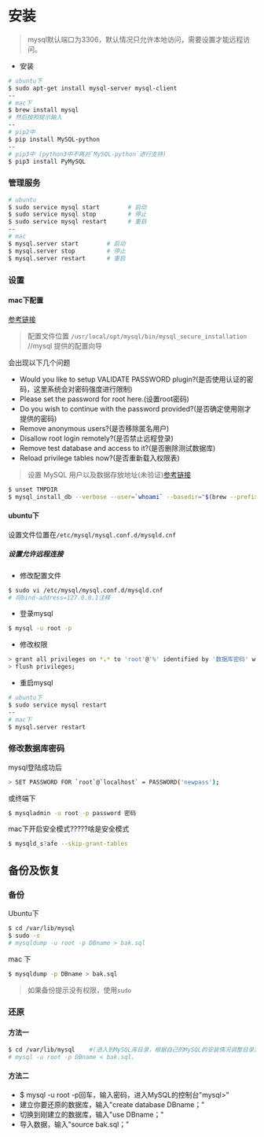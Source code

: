 # 安装

> mysql默认端口为3306，默认情况只允许本地访问，需要设置才能远程访问。

- 安装
```bash
# ubuntu下
$ sudo apt-get install mysql-server mysql-client
--
# mac下
$ brew install mysql
# 然后按照提示输入
--
# pip2中
$ pip install MySQL-python
--
# pip3中 (python3中不再对`MySQL-python`进行支持)
$ pip3 install PyMySQL
```

### 管理服务
```bash
# ubuntu
$ sudo service mysql start        # 启动
$ sudo service mysql stop         # 停止
$ sudo service mysql restart      # 重启
--
# mac
$ mysql.server start        # 启动
$ mysql.server stop         # 停止
$ mysql.server restart      # 重启
```

### 设置

#### mac下配置
[参考链接](https://segmentfault.com/q/1010000000475470)
> 配置文件位置 `/usr/local/opt/mysql/bin/mysql_secure_installation` //mysql 提供的配置向导

会出现以下几个问题
- Would you like to setup VALIDATE PASSWORD plugin?(是否使用认证的密码，这里系统会对密码强度进行限制)
- Please set the password for root here.(设置root密码)
- Do you wish to continue with the password provided?(是否确定使用刚才提供的密码)
- Remove anonymous users?(是否移除匿名用户)
- Disallow root login remotely?(是否禁止远程登录)
- Remove test database and access to it?(是否删除测试数据库)
- Reload privilege tables now?(是否重新载入权限表)

> 设置 MySQL 用户以及数据存放地址(未验证)[参考链接](http://blog.csdn.net/wdsdsdsds/article/details/51983453)
```bash
$ unset TMPDIR
$ mysql_install_db --verbose --user=`whoami` --basedir="$(brew --prefix mysql)" --datadir=/usr/local/var/mysql --tmpdir=/tmp
```
 
#### ubuntu下
设置文件位置在`/etc/mysql/mysql.conf.d/mysqld.cnf`

##### 设置允许远程连接
- 修改配置文件
```bash
$ sudo vi /etc/mysql/mysql.conf.d/mysqld.cnf
# 将bind-address=127.0.0.1注释
```

- 登录mysql
```bash
$ mysql -u root -p
```

- 修改权限
```bash
> grant all privileges on *.* to 'root'@'%' identified by '数据库密码' with grant option;   # 其中'mysql'为数据库访问密码
> flush privileges;
```

- 重启mysql
```bash
# ubuntu下
$ sudo service mysql restart
--
# mac下
$ mysql.server restart
```

### 修改数据库密码
mysql登陆成功后
```bash
> SET PASSWORD FOR `root`@`localhost` = PASSWORD('newpass');
```

或终端下
```bash
$ mysqladmin -u root -p password 密码  
```

mac下开启安全模式?????啥是安全模式
```bash
$ mysqld_s?afe --skip-grant-tables
```

## 备份及恢复
### 备份
Ubuntu下
```bash
$ cd /var/lib/mysql 
$ sudo -s
# mysqldump -u root -p DBname > bak.sql
```
mac 下
```bash
$ mysqldump -p DBname > bak.sql
```
> 如果备份提示没有权限，使用`sudo`

### 还原
#### 方法一
```bash
$ cd /var/lib/mysql    #(进入到MySQL库目录，根据自己的MySQL的安装情况调整目录) 
# mysql -u root -p DBname < bak.sql，
```

#### 方法二
- $ mysql -u root -p回车，输入密码，进入MySQL的控制台"mysql>"
- 建立你要还原的数据库，输入"create database DBname；"
- 切换到刚建立的数据库，输入"use DBname；"
- 导入数据，输入"source bak.sql；"